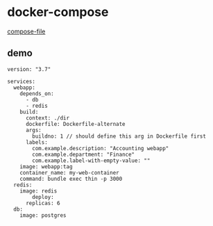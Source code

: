 # docker-compose

[compose-file](https://docs.docker.com/compose/compose-file/)

## demo

```
version: "3.7"

services:
  webapp:
    depends_on:
      - db
      - redis
    build:
      context: ./dir
      dockerfile: Dockerfile-alternate
      args:
        buildno: 1 // should define this arg in Dockerfile first
      labels:
        com.example.description: "Accounting webapp"
        com.example.department: "Finance"
        com.example.label-with-empty-value: ""
    image: webapp:tag
    container_name: my-web-container
    command: bundle exec thin -p 3000
  redis:
    image: redis
        deploy:
      replicas: 6
  db:
    image: postgres
```

##